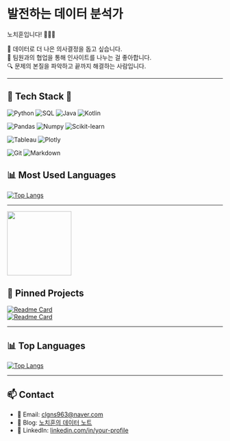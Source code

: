 # 발전하는 데이터 분석가  
노치훈입니다! 👨🏻‍💻

💭 데이터로 더 나은 의사결정을 돕고 싶습니다.  
🤝 팀원과의 협업을 통해 인사이트를 나누는 걸 좋아합니다.  
🔍 문제의 본질을 파악하고 끝까지 해결하는 사람입니다.

---

## 🌟 Tech Stack 🌟

<!-- Programming Languages -->
![Python](https://img.shields.io/badge/Python-3776AB?style=for-the-badge&logo=python&logoColor=white)
![SQL](https://img.shields.io/badge/SQL-003B57?style=for-the-badge&logo=mysql&logoColor=white)
![Java](https://img.shields.io/badge/Java-007396?style=for-the-badge&logo=openjdk&logoColor=white)
![Kotlin](https://img.shields.io/badge/Kotlin-7F52FF?style=for-the-badge&logo=kotlin&logoColor=white)

<!-- Data Tools -->
![Pandas](https://img.shields.io/badge/Pandas-150458?style=for-the-badge&logo=pandas&logoColor=white)
![Numpy](https://img.shields.io/badge/NumPy-013243?style=for-the-badge&logo=numpy&logoColor=white)
![Scikit-learn](https://img.shields.io/badge/Scikit--learn-F7931E?style=for-the-badge&logo=scikitlearn&logoColor=white)

<!-- Visualization -->
![Tableau](https://img.shields.io/badge/Tableau-E97627?style=for-the-badge&logo=tableau&logoColor=white)
![Plotly](https://img.shields.io/badge/Plotly-3F4F75?style=for-the-badge&logo=plotly&logoColor=white)

<!-- Others -->
![Git](https://img.shields.io/badge/Git-F05032?style=for-the-badge&logo=git&logoColor=white)
![Markdown](https://img.shields.io/badge/Markdown-000000?style=for-the-badge&logo=markdown&logoColor=white)


## 📊 Most Used Languages

[![Top Langs](https://github-readme-stats.vercel.app/api/top-langs/?username=shclgns&layout=compact&theme=radical)](https://github.com/shclgns)

---

<img src="https://media.giphy.com/media/v1.Y2lkPTc5MGI3NjExbGpibWlrMHdoOGZtcTYzMGRtNXR1dW9lczJ3cnl3dTFyajZ6b2E4NiZlcD12MV9naWZzX3NlYXJjaCZjdD1n/dzaUX7CAG0Ihi/giphy.gif" width="150"/>

## 📌 Pinned Projects

[![Readme Card](https://github-readme-stats.vercel.app/api/pin/?username=your-username&repo=서울아파트실거래가-분석&theme=default)](https://github.com/your-username/서울아파트실거래가-분석)  
[![Readme Card](https://github-readme-stats.vercel.app/api/pin/?username=your-username&repo=고객세그먼트-분석&theme=default)](https://github.com/your-username/고객세그먼트-분석)

---

## 📊 Top Languages

[![Top Langs](https://github-readme-stats.vercel.app/api/top-langs/?username=your-username&layout=compact)](https://github.com/your-username)

---

## 📫 Contact

- 📮 Email: clgns963@naver.com
- 📝 Blog: [노치훈의 데이터 노트](https://blog.naver.com/codecraft_ch)  
- 🔗 LinkedIn: [linkedin.com/in/your-profile](https://www.linkedin.com/in/%EB%8F%84%EB%A6%AC-%EB%A7%9B-45a701349/)

